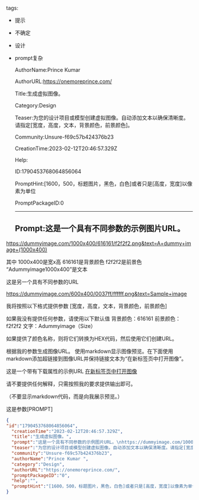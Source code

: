   tags: 
- 提示
- 不确定
- 设计
- prompt复杂

  AuthorName:Prince Kumar 

  AuthorURL:https://onemoreprince.com/

  Title:生成虚拟图像。

  Category:Design

  Teaser:为您的设计项目或模型创建虚拟图像。自动添加文本以确保清晰度。请指定[宽度，高度，文本，背景颜色，前景颜色]。

  Community:Unsure-f69c57b424376b23

  CreationTime:2023-02-12T20:46:57.329Z

  Help:

  ID:1790453768064856064

  PromptHint:[1600，500，标题图片，黑色，白色]或者只是[高度，宽度]以像素为单位

  PromptPackageID:0

  ---

  ## Prompt:这是一个具有不同参数的示例图片URL。
https://dummyimage.com/1000x400/616161/f2f2f2.png&text=A+dummy+image+(1000x400)

其中
1000x400是宽x高
616161是背景颜色
f2f2f2是前景色
“Adummyimage1000x400”是文本


这是另一个具有不同参数的URL

https://dummyimage.com/600x400/0037ff/ffffff.png&text=Sample+image

我将按照以下格式提供参数
[宽度，高度，文本，背景颜色，前景颜色]

如果我没有提供任何参数，请使用以下默认值
背景颜色：616161
前景颜色：f2f2f2
文字：Adummyimage（Size）

如果提供了颜色名称，则将它们转换为HEX代码，然后使用它们创建URL。

根据我的参数生成图像URL。
使用markdown显示图像预览。在下面使用markdown添加超链接到图像URL并保持链接文本为“在新标签页中打开图像”。

这是一个带有下载属性的示例URL
[在新标签页中打开图像](https://dummyimage.com/600x400/0037ff/ffffff.png&text=Sample+image)

请不要提供任何解释，只需按照我的要求提供输出即可。

（不要显示markdown代码，而是向我展示预览。）

这是参数[PROMPT]

  ```json
  {
  "id":"1790453768064856064",
    "creationTime":"2023-02-12T20:46:57.329Z",
    "title":"生成虚拟图像。",
    "prompt":"这是一个具有不同参数的示例图片URL。\nhttps://dummyimage.com/1000x400/616161/f2f2f2.png&text=A+dummy+image+(1000x400)\n\n其中\n1000x400是宽x高\n616161是背景颜色\nf2f2f2是前景色\n“Adummyimage1000x400”是文本\n\n\n这是另一个具有不同参数的URL\n\nhttps://dummyimage.com/600x400/0037ff/ffffff.png&text=Sample+image\n\n我将按照以下格式提供参数\n[宽度，高度，文本，背景颜色，前景颜色]\n\n如果我没有提供任何参数，请使用以下默认值\n背景颜色：616161\n前景颜色：f2f2f2\n文字：Adummyimage（Size）\n\n如果提供了颜色名称，则将它们转换为HEX代码，然后使用它们创建URL。\n\n根据我的参数生成图像URL。\n使用markdown显示图像预览。在下面使用markdown添加超链接到图像URL并保持链接文本为“在新标签页中打开图像”。\n\n这是一个带有下载属性的示例URL\n[在新标签页中打开图像](https://dummyimage.com/600x400/0037ff/ffffff.png&text=Sample+image)\n\n请不要提供任何解释，只需按照我的要求提供输出即可。\n\n（不要显示markdown代码，而是向我展示预览。）\n\n这是参数[PROMPT]",
    "teaser":"为您的设计项目或模型创建虚拟图像。自动添加文本以确保清晰度。请指定[宽度，高度，文本，背景颜色，前景颜色]。",
    "community":"Unsure-f69c57b424376b23",
    "authorName":"Prince Kumar ",
    "category":"Design",
    "authorURL":"https://onemoreprince.com/",
    "promptPackageID":"0",
    "help":"",
    "promptHint":"[1600，500，标题图片，黑色，白色]或者只是[高度，宽度]以像素为单位"
  }
  ```
